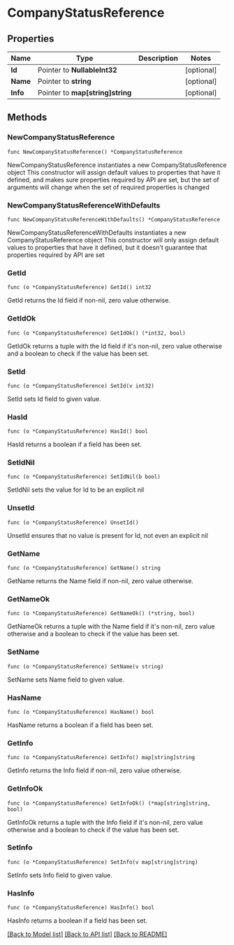 # CompanyStatusReference

## Properties

Name | Type | Description | Notes
------------ | ------------- | ------------- | -------------
**Id** | Pointer to **NullableInt32** |  | [optional] 
**Name** | Pointer to **string** |  | [optional] 
**Info** | Pointer to **map[string]string** |  | [optional] 

## Methods

### NewCompanyStatusReference

`func NewCompanyStatusReference() *CompanyStatusReference`

NewCompanyStatusReference instantiates a new CompanyStatusReference object
This constructor will assign default values to properties that have it defined,
and makes sure properties required by API are set, but the set of arguments
will change when the set of required properties is changed

### NewCompanyStatusReferenceWithDefaults

`func NewCompanyStatusReferenceWithDefaults() *CompanyStatusReference`

NewCompanyStatusReferenceWithDefaults instantiates a new CompanyStatusReference object
This constructor will only assign default values to properties that have it defined,
but it doesn't guarantee that properties required by API are set

### GetId

`func (o *CompanyStatusReference) GetId() int32`

GetId returns the Id field if non-nil, zero value otherwise.

### GetIdOk

`func (o *CompanyStatusReference) GetIdOk() (*int32, bool)`

GetIdOk returns a tuple with the Id field if it's non-nil, zero value otherwise
and a boolean to check if the value has been set.

### SetId

`func (o *CompanyStatusReference) SetId(v int32)`

SetId sets Id field to given value.

### HasId

`func (o *CompanyStatusReference) HasId() bool`

HasId returns a boolean if a field has been set.

### SetIdNil

`func (o *CompanyStatusReference) SetIdNil(b bool)`

 SetIdNil sets the value for Id to be an explicit nil

### UnsetId
`func (o *CompanyStatusReference) UnsetId()`

UnsetId ensures that no value is present for Id, not even an explicit nil
### GetName

`func (o *CompanyStatusReference) GetName() string`

GetName returns the Name field if non-nil, zero value otherwise.

### GetNameOk

`func (o *CompanyStatusReference) GetNameOk() (*string, bool)`

GetNameOk returns a tuple with the Name field if it's non-nil, zero value otherwise
and a boolean to check if the value has been set.

### SetName

`func (o *CompanyStatusReference) SetName(v string)`

SetName sets Name field to given value.

### HasName

`func (o *CompanyStatusReference) HasName() bool`

HasName returns a boolean if a field has been set.

### GetInfo

`func (o *CompanyStatusReference) GetInfo() map[string]string`

GetInfo returns the Info field if non-nil, zero value otherwise.

### GetInfoOk

`func (o *CompanyStatusReference) GetInfoOk() (*map[string]string, bool)`

GetInfoOk returns a tuple with the Info field if it's non-nil, zero value otherwise
and a boolean to check if the value has been set.

### SetInfo

`func (o *CompanyStatusReference) SetInfo(v map[string]string)`

SetInfo sets Info field to given value.

### HasInfo

`func (o *CompanyStatusReference) HasInfo() bool`

HasInfo returns a boolean if a field has been set.


[[Back to Model list]](../README.md#documentation-for-models) [[Back to API list]](../README.md#documentation-for-api-endpoints) [[Back to README]](../README.md)


